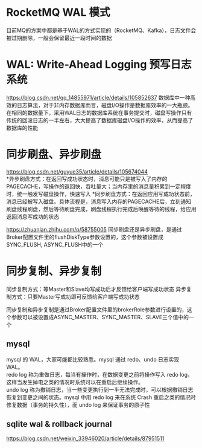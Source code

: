 # RocketMQ WAL 模式
目前MQ的方案中都是基于WAL的方式实现的（RocketMQ、Kafka），日志文件会被过期删除，一般会保留最近一段时间的数据

# WAL: Write-Ahead Logging 预写日志系统
https://blog.csdn.net/qq_14855971/article/details/105852637
数据库中一种高效的日志算法，对于非内存数据库而言，磁盘I/O操作是数据库效率的一大瓶颈。在相同的数据量下，采用WAL日志的数据库系统在事务提交时，磁盘写操作只有传统的回滚日志的一半左右，大大提高了数据库磁盘I/O操作的效率，从而提高了数据库的性能

# 同步刷盘、异步刷盘
https://blog.csdn.net/guyue35/article/details/105674044  
*异步刷盘方式：在返回写成功状态时，消息可能只是被写入了内存的PAGECACHE，写操作的返回快，吞吐量大；当内存里的消息量积累到一定程度时，统一触发写磁盘操作，快速写入 
*同步刷盘方式：在返回应用写成功状态前，消息已经被写入磁盘。具体流程是，消息写入内存的PAGECACHE后，立刻通知刷盘线程刷盘，然后等待刷盘完成，刷盘线程执行完成后唤醒等待的线程，给应用返回消息写成功的状态

https://zhuanlan.zhihu.com/p/58755005
同步刷盘还是异步刷盘，是通过Broker配置文件里的flushDiskType参数设置的，这个参数被设置成SYNC_FLUSH, ASYNC_FLUSH中的一个

# 同步复制、异步复制
同步复制方式：等Master和Slave均写成功后才反馈给客户端写成功状态
异步复制方式：只要Master写成功即可反馈给客户端写成功状态

同步复制和异步复制是通过Broker配置文件里的brokerRole参数进行设置的，这个参数可以被设置成ASYNC_MASTER、SYNC_MASTER、SLAVE三个值中的一个

## mysql
mysql 的 WAL，大家可能都比较熟悉。mysql 通过 redo、undo 日志实现 WAL。  
redo log 称为重做日志，每当有操作时，在数据变更之前将操作写入 redo log，这样当发生掉电之类的情况时系统可以在重启后继续操作。  
undo log 称为撤销日志，当一些变更执行到一半无法完成时，可以根据撤销日志恢复到变更之间的状态。mysql 中用 redo log 来在系统 Crash 重启之类的情况时修复数据（事务的持久性），而 undo log 来保证事务的原子性

## sqlite wal & rollback journal
https://blog.csdn.net/weixin_33946020/article/details/87951511
